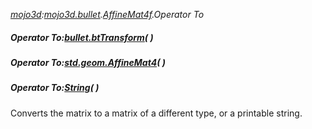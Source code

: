 _[mojo3d](../../modules/mojo3d/mojo3d-module.md):[mojo3d.bullet](../../modules/mojo3d/mojo3d-bullet.md).[AffineMat4f](../../modules/mojo3d/mojo3d-bullet-affinemat4f_ext.md).Operator To_
##### Operator To:[bullet.btTransform](../../modules/bullet/bullet-bttransform.md)(  )
##### Operator To:[std.geom.AffineMat4](../../modules/std/std-geom-affinemat4.md)<C>(  )
##### Operator To:[String](../../modules/wonkey/wonkey-types-string.md)(  )

Converts the matrix to a matrix of a different type, or a printable string.
